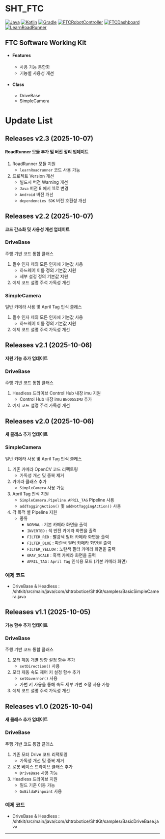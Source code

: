 # SHT_FTC

[![Java](https://img.shields.io/badge/Java-18-ED8B00.svg?logo=openjdk)](https://www.azul.com/)
[![Kotlin](https://img.shields.io/badge/Kotlin-2.2.20-585DEF.svg?logo=kotlin)](http://kotlinlang.org)
[![Gradle](https://img.shields.io/badge/Gradle-8.7.3-02303A.svg?logo=gradle)](https://gradle.org)
[![FTCRobotController](https://img.shields.io/badge/FtcRobotController-11.0-ED3F27.svg)](https://github.com/FIRST-Tech-Challenge/FtcRobotController)
[![FTCDashboard](https://img.shields.io/badge/FTCDashboard-0.5.0-6E8CFB.svg)]([https://acmerobotics.github.io/ftc-dashboard/)
[![LearnRoadRunner](https://img.shields.io/badge/LearnRoadRunner-1.0.1-3C467B.svg)](https://learnroadrunner.com/)

## FTC Software Working Kit

* #### Features
  * 사용 기능 통합화
  * 기능별 사용성 개선

* #### Class
  * DriveBase
  * SimpleCamera

# Update List

## Releases v2.3 (2025-10-07) 
#### RoadRunner 모듈 추가 및 버전 정리 업데이트


1. RoadRunner 모듈 지원
   * `learnRoadrunner` 코드 사용 가능
2. 프로젝트 Version 개선
   * 빌드시 버전 Warning 개선
   * `Java` 버전 8 에서 11로 변경
   * `Android` 버전 개선
   * `dependencies SDK` 버전 호환성 개선

## Releases v2.2 (2025-10-07) 
#### 코드 간소화 및 사용성 개선 업데이트

### DriveBase
주행 기반 코드 통합 클래스

1. 필수 인자 제외 모든 인자에 기본값 사용
   * 하드웨어 이름 정의 기본값 지원
   * 세부 설정 정의 기본값 지원
2. 예제 코드 설명 주석 가독성 개선

### SimpleCamera
일반 카메라 사용 및 April Tag 인식 클레스

1. 필수 인자 제외 모든 인자에 기본값 사용
   * 하드웨어 이름 정의 기본값 지원
2. 예제 코드 설명 주석 가독성 개선

## Releases v2.1 (2025-10-06) 
#### 지원 기능 추가 업데이트

### DriveBase
주행 기반 코드 통합 클래스

1. Headless 드라이브 Control Hub 내장 imu 지원
   * Control Hub 내장 imu `BNO055IMU` 추가
2. 예제 코드 설명 주석 가독성 개선

## Releases v2.0 (2025-10-06) 
#### 새 클레스 추가 업데이트

### SimpleCamera
일반 카메라 사용 및 April Tag 인식 클레스

1. 기존 카메라 OpenCV 코드 리팩토링
   * 가독성 개선 및 중복 제거
2. 카메라 클래스 추가
   * `SimpleCamera` 사용 가능
3. April Tag 인식 지원
   * `SimpleCamera.Pipeline.APRIL_TAG` Pipeline 사용
   * `addTaggingAction()` 및 `addNotTaggingAction()` 사용
4. 각 목적 별 Pipeline 지원
   * 종류
     * `NORMAL`        : 기본 카메라 화면을 출력
     * `INVERTED`      : 색 반전 카메라 화면을 출력
     * `FILTER_RED`    : 빨강색 필터 카메라 화면을 출력
     * `FILTER_BLUE`   : 파란색 필터 카메라 화면을 출력
     * `FILTER_YELLOW` : 노란색 필터 카메라 화면을 출력
     * `GRAY_SCALE`    : 흑백 카메라 화면을 출력
     * `APRIL_TAG`     : `April Tag` 인식용 모드 (기본 카메라 화면)

### 예제 코드
* DriveBase & Headless : /shtkit/src/main/java/com/shtrobotice/ShtKit/samples/BasicSimpleCamera.java

## Releases v1.1 (2025-10-05) 
#### 기능 함수 추가 업데이트

### DriveBase
주행 기반 코드 통합 클래스

1. 모터 제동 개별 방향 설정 함수 추가 
   * `setDirection()` 사용
2. 모터 제동 속도 제어 키 설정 함수 추가
   * `setGovernor()` 사용 
   * 가변 키 사용을 통해 속도 세부 가변 조정 사용 가능
3. 예제 코드 설명 주석 가독성 개선

## Releases v1.0 (2025-10-04) 
#### 새 클레스 추가 업데이트

### DriveBase
주행 기반 코드 통합 클래스

1. 기존 모터 Drive 코드 리팩토링
   * 가독성 개선 및 중복 제거
2. 로봇 베이스 드라이브 클래스 추가
   * `DriveBase` 사용 가능
3. Headless 드라이브 지원
   * 필드 기준 이동 가능
   * `GoBildaPinpoint` 사용
  
### 예제 코드
* DriveBase & Headless : /shtkit/src/main/java/com/shtrobotice/ShtKit/samples/BasicDriveBase.java
---
